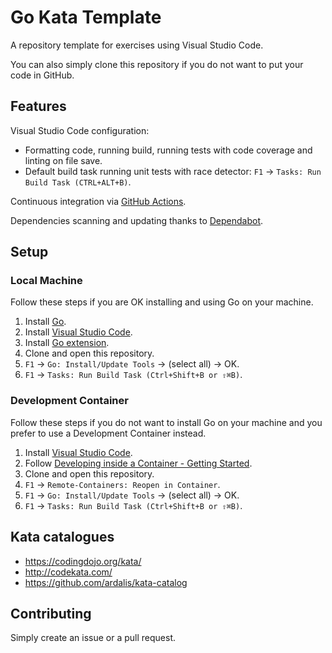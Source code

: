 # Go Kata Template

A repository template for exercises using Visual Studio Code.

You can also simply clone this repository if you do not want to put your code in GitHub.

## Features

Visual Studio Code configuration:

- Formatting code, running build, running tests with code coverage and linting on file save.
- Default build task running unit tests with race detector: `F1` -> `Tasks: Run Build Task (CTRL+ALT+B)`.

Continuous integration via [GitHub Actions](https://github.com/features/actions).

Dependencies scanning and updating thanks to [Dependabot](https://dependabot.com).

## Setup

### Local Machine

Follow these steps if you are OK installing and using Go on your machine.

1. Install [Go](https://golang.org/doc/install).
1. Install [Visual Studio Code](https://code.visualstudio.com/).
1. Install [Go extension](https://code.visualstudio.com/docs/languages/go).
1. Clone and open this repository.
1. `F1` → `Go: Install/Update Tools` -> (select all) -> OK.
1. `F1` → `Tasks: Run Build Task (Ctrl+Shift+B or ⇧⌘B)`.

### Development Container

Follow these steps if you do not want to install Go on your machine and you prefer to use a Development Container instead.

1. Install [Visual Studio Code](https://code.visualstudio.com/).
1. Follow [Developing inside a Container - Getting Started](https://code.visualstudio.com/docs/remote/containers#_getting-started).
1. Clone and open this repository.
1. `F1` → `Remote-Containers: Reopen in Container`.
1. `F1` → `Go: Install/Update Tools` -> (select all) -> OK.
1. `F1` → `Tasks: Run Build Task (Ctrl+Shift+B or ⇧⌘B)`.

## Kata catalogues

- <https://codingdojo.org/kata/>
- <http://codekata.com/>
- <https://github.com/ardalis/kata-catalog>

## Contributing

Simply create an issue or a pull request.
